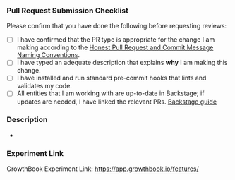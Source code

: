 <!--
# Pull Request Instructions

* All PRs should reference an issue in our issue tracker. If one doesn't exist, please create one!
* PR titles should follow https://www.conventionalcommits.org.

-->

### Pull Request Submission Checklist

Please confirm that you have done the following before requesting reviews:

- [ ] I have confirmed that the PR type is appropriate for the change I am making according to the [Honest Pull Request and Commit Message Naming Conventions](https://www.notion.so/honestbank/Pull-Request-and-Commit-Message-Naming-Conventions-bd97f2cbb34c4c73b1ff3a3e384b850c).
- [ ] I have typed an adequate description that explains **why** I am making this change.
- [ ] I have installed and run standard pre-commit hooks that lints and validates my code.
- [ ] All entities that I am working with are up-to-date in Backstage; if updates are needed, I have linked the relevant PRs. [Backstage guide](https://www.notion.so/honestbank/How-to-Write-a-Backstage-Service-Catalog-Entry-a-catalog-info-yaml-file-21845ff72e404b14aed2ac989fb202cf?pvs=4)

### Description

* <!-- WRITE A SHORT DESCRIPTION OF CHANGES -->

### Experiment Link

<!-- All code changes require an experiment - you can get started at https://www.notion.so/honestbank/How-to-create-a-feature-flag-ON-OFF-on-GrowthBook-0a11a156397d4eca89fb76dad0eb921c?pvs=4 -->

GrowthBook Experiment Link: https://app.growthbook.io/features/
